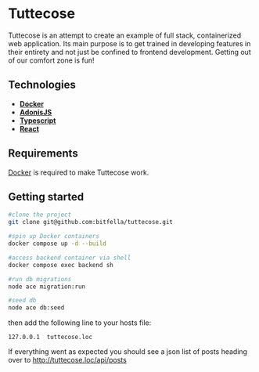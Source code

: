 # Tuttecose

Tuttecose is an attempt to create an example of full stack, containerized web application. Its main purpose is to get trained in developing features in their entirety and not just be confined to frontend development. Getting out of our comfort zone is fun!

## Technologies

- [**Docker**](https://www.docker.com/)
- [**AdonisJS**](https://adonisjs.com/)
- [**Typescript**](https://www.typescriptlang.org/)
- [**React**](https://react.dev/)

## Requirements

[Docker](https://www.docker.com/) is required to make Tuttecose work.

## Getting started

```bash
#clone the project
git clone git@github.com:bitfella/tuttecose.git

#spin up Docker containers
docker compose up -d --build

#access backend container via shell
docker compose exec backend sh

#run db migrations
node ace migration:run

#seed db
node ace db:seed
```

then add the following line to your hosts file:

```
127.0.0.1  tuttecose.loc
```

If everything went as expected you should see a json list of posts heading over to http://tuttecose.loc/api/posts

